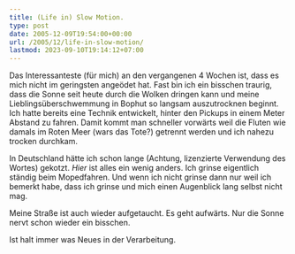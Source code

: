 ```yaml
---
title: (Life in) Slow Motion.
type: post
date: 2005-12-09T19:54:00+00:00
url: /2005/12/life-in-slow-motion/
lastmod: 2023-09-10T19:14:12+07:00
---
```

Das Interessanteste (für mich) an den vergangenen 4 Wochen ist, dass es mich nicht im geringsten angeödet hat. Fast bin ich ein bisschen traurig, dass die Sonne seit heute durch die Wolken dringen kann und meine Lieblingsüberschwemmung in Bophut so langsam auszutrocknen beginnt. Ich hatte bereits eine Technik entwickelt, hinter den Pickups in einem Meter Abstand zu fahren. Damit kommt man schneller vorwärts weil die Fluten wie damals im Roten Meer (wars das Tote?) getrennt werden und ich nahezu trocken durchkam.

In Deutschland hätte ich schon lange (Achtung, lizenzierte Verwendung des Wortes) gekotzt. _Hier_ ist alles ein wenig anders. Ich grinse eigentlich ständig beim Mopedfahren. Und wenn ich nicht grinse dann nur weil ich bemerkt habe, dass ich grinse und mich einen Augenblick lang selbst nicht mag.

Meine Straße ist auch wieder aufgetaucht. Es geht aufwärts. Nur die Sonne nervt schon wieder ein bisschen.

Ist halt immer was Neues in der Verarbeitung.
